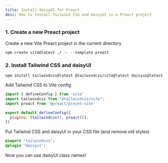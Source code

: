 ```yaml
---
title: Install daisyUI for Preact
desc: How to install Tailwind CSS and daisyUI in a Preact project
---
```


<script>
  import Translate from "$components/Translate.svelte"
</script>

### 1. Create a new Preact project

Create a new Vite Preact project in the current directory

```sh:Terminal
npm create vite@latest ./ -- --template preact
```

### 2. Install Tailwind CSS and daisyUI

```sh:Terminal
npm install tailwindcss@latest @tailwindcss/vite@latest daisyui@latest
```

Add Tailwind CSS to Vite config

```js:vite.config.js
import { defineConfig } from 'vite'
import tailwindcss from "@tailwindcss/vite";
import preact from '@preact/preset-vite'

export default defineConfig({
  plugins: [tailwindcss(), preact()],
})
```

Put Tailwind CSS and daisyUI in your CSS file (and remove old styles)
  
```postcss:src/app.css
@import "tailwindcss";
@plugin "daisyui";
```

Now you can use daisyUI class names!
